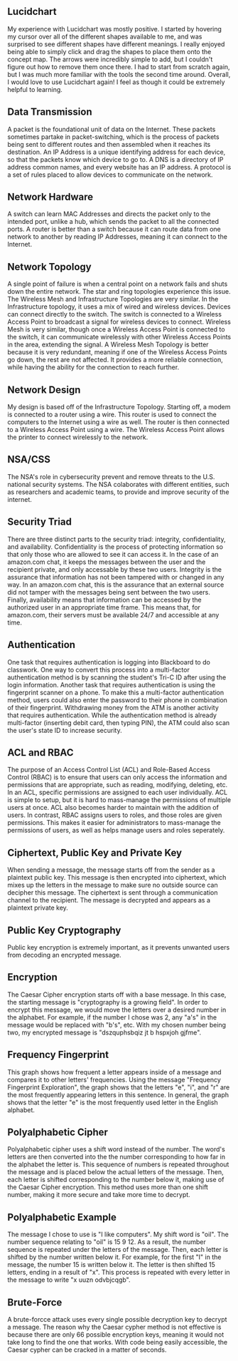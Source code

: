 ## Lucidchart
My experience with Lucidchart was mostly positive. I started by hovering my cursor over all of the different shapes available to me, and was surprised to see different shapes have different meanings. I really enjoyed being able to simply click and drag the shapes to place them onto the concept map. The arrows were incredibly simple to add, but I couldn't figure out how to remove them once there. I had to start from scratch again, but I was much more familiar with the tools the second time around. Overall, I would love to use Lucidchart again! I feel as though it could be extremely helpful to learning.
## Data Transmission
A packet is the foundational unit of data on the Internet. These packets sometimes partake in packet-switching, which is the process of packets being sent to different routes and then assembled when it reaches its destination. An IP Address is a unique identifying address for each device, so that the packets know which device to go to. A DNS is a directory of IP address common names, and every website has an IP address. A protocol is a set of rules placed to allow devices to communicate on the network. 
## Network Hardware
A switch can learn MAC Addresses and directs the packet only to the intended port, unlike a hub, which sends the packet to all the connected ports. A router is better than a switch because it can route data from one network to another by reading IP Addresses, meaning it can connect to the Internet.
## Network Topology
A single point of failure is when a central point on a network fails and shuts down the entire network. The star and ring topologies experience this issue. The Wireless Mesh and Infrastructure Topologies are very similar. In the Infrastructure topology, it uses a mix of wired and wireless devices. Devices can connect directly to the switch. The switch is connected to a Wireless Access Point to broadcast a signal for wireless devices to connect. Wireless Mesh is very similar, though once a Wireless Access Point is connected to the switch, it can communicate wirelessly with other Wireless Access Points in the area, extending the signal. A Wireless Mesh Topology is better because it is very redundant, meaning if one of the Wireless Access Points go down, the rest are not affected. It provides a more reliable connection, while having the ability for the connection to reach further.
## Network Design
My design is based off of the Infrastructure Topology. Starting off, a modem is connected to a router using a wire. This router is used to connect the computers to the Internet using a wire as well. The router is then connected to a Wireless Access Point using a wire. The Wireless Access Point allows the printer to connect wirelessly to the network.
## NSA/CSS
The NSA's role in cybersecurity prevent and remove threats to the U.S. national security systems. The NSA colaborates with different entities, such as researchers and academic teams, to provide and improve security of the internet.
## Security Triad
There are three distinct parts to the security triad: integrity, confidentiality, and availability. Confidentiality is the process of protecting information so that only those who are allowed to see it can access it. In the case of an amazon.com chat, it keeps the messages between the user and the recipient private, and only accessable by these two users. Integrity is the assurance that information has not been tampered with or changed in any way. In an amazon.com chat, this is the assurance that an external source did not tamper with the messages being sent between the two users. Finally, availability means that information can be accessed by the authorized user in an appropriate time frame. This means that, for amazon.com, their servers must be available 24/7 and accessible at any time. 
## Authentication
One task that requires authentication is logging into Blackboard to do classwork. One way to convert this process into a multi-factor authentication method is by scanning the student's Tri-C ID after using the login information. Another task that requires authentication is using the fingerprint scanner on a phone. To make this a multi-factor authentication method, users could also enter the password to their phone in combination of their fingerprint. Withdrawing money from the ATM is another activity that requires authentication. While the authentication method is already multi-factor (inserting debit card, then typing PIN), the ATM could also scan the user's state ID to increase security. 
## ACL and RBAC
The purpose of an Access Control List (ACL) and Role-Based Access Control (RBAC) is to ensure that users can only access the information and permissions that are appropriate, such as reading, modifying, deleting, etc. In an ACL, specific permissions are assigned to each user individually. ACL is simple to setup, but it is hard to mass-manage the permissions of multiple users at once. ACL also becomes harder to maintain with the addition of users. In contrast, RBAC assigns users to roles, and those roles are given permissions. This makes it easier for administrators to mass-manage the permissions of users, as well as helps manage users and roles seperately.
## Ciphertext, Public Key and Private Key
When sending a message, the message starts off from the sender as a plaintext public key. This message is then encrypted into ciphertext, which mixes up the letters in the message to make sure no outside source can decipher this message. The ciphertext is sent through a communication channel to the recipient. The message is decrypted and appears as a plaintext private key.
## Public Key Cryptography
Public key encryption is extremely important, as it prevents unwanted users from decoding an encrypted message. 
## Encryption
The Caesar Cipher encryption starts off with a base message. In this case, the starting message is "cryptography is a growing field". In order to encrypt this message, we would move the letters over a desired number in the alphabet. For example, if the number I chose was 2, any "a's" in the message would be replaced with "b's", etc. With my chosen number being two, my encrypted message is "dszquphsbqiz jt b hspxjoh gjfme".
## Frequency Fingerprint
This graph shows how frequent a letter appears inside of a message and compares it to other letters' frequencies. Using the message "Frequency Fingerprint Exploration", the graph shows that the letters "e", "i", and "r" are the most frequently appearing letters in this sentence. In general, the graph shows that the letter "e" is the most frequently used letter in the English alphabet. 
## Polyalphabetic Cipher
Polyalphabetic cipher uses a shift word instead of the number. The word's letters are then converted into the the number corresponding to how far in the alphabet the letter is. This sequence of numbers is repeated throughout the message and is placed below the actual letters of the message. Then, each letter is shifted corresponding to the number below it, making use of the Caesar Cipher encryption. This method uses more than one shift number, making it more secure and take more time to decrypt.
## Polyalphabetic Example
The message I chose to use is "I like computers". My shift word is "oil". The number sequence relating to "oil" is 15 9 12. As a result, the number sequence is repeated under the letters of the message. Then, each letter is shifted by the number written below it. For example, for the first "I" in the message, the number 15 is written below it. The letter is then shifted 15 letters, ending in a result of "x". This process is repeated with every letter in the message to write "x uuzn odvbjcqgb".
## Brute-Force
A brute-forcce attack uses every single possible decryption key to decrypt a message. The reason why the Caesar cypher method is not effective is because there are only 66 possible encryption keys, meaning it would not take long to find the one that works. With code being easily accessible, the Caesar cypher can be cracked in a matter of seconds.
